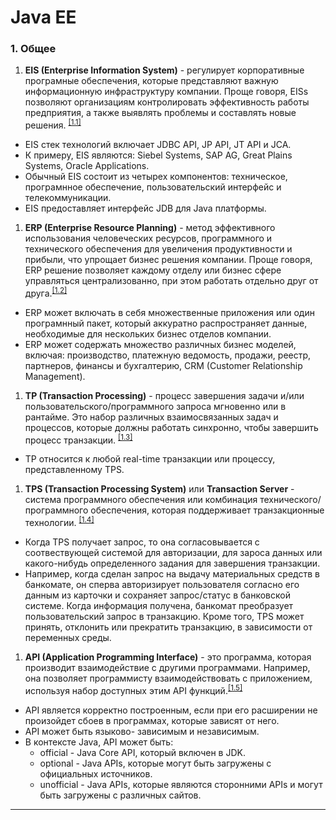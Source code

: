 # Java EE

### 1. Общее

1. **EIS (Enterprise Information System)** - регулирует корпоративные програмные обеспечения, которые представляют важную информационную инфраструктуру компании. Проще говоря, EISs позволяют организациям контролировать эффективность работы предприятия, а также выявлять проблемы и составлять новые решения. <sup>[\[1.1\]][eis]</sup>
  - EIS стек технологий включает JDBC API, JP API, JT API и JCA.
  - К примеру, EIS являются: Siebel Systems, SAP AG, Great Plains Systems, Oracle Applications.
  - Обычный EIS состоит из четырех компонентов: техническое, програмнное обеспечение, пользовательский интерфейс и телекоммуникации.
  - EIS предоставляет интерфейс JDB для Java платформы.

1. **ERP (Enterprise Resource Planning)** - метод эффективного использования человеческих ресурсов, программного и технического обеспечения для увеличения продуктивности и прибыли, что упрощает бизнес решения компании. Проще говоря, ERP решение позволяет каждому отделу или бизнес сфере управляться централизованно, при этом работать отдельно друг от друга.<sup>[\[1.2\]][erp]</sup>
  - ERP может включать в себя множественные приложения или один програмнный пакет, который аккуратно распространяет данные, необходимые для нескольких бизнес отделов компании.
  - ERP может содержать множество различных бизнес моделей, включая: производство, платежную ведомость, продажи, реестр, партнеров, финансы и бухгалтерию, CRM (Customer Relationship Management).
   
1. **TP (Transaction Processing)** - процесс завершения задачи и/или пользовательского/программного запроса мгновенно или в рантайме. Это набор различных взаимосвязанных задач и процессов, которые должны работать синхронно, чтобы завершить процесс транзакции. <sup>[\[1.3\]][tp]</sup>
  - TP относится к любой real-time транзакции или процессу, представленному TPS.
   
1. **TPS (Transaction Processing System)** или **Transaction Server** - система программного обеспечения или 
комбинация технического/программного обеспечения, которая поддерживает транзакционные технологии. <sup>[\[1.4\]][tps]</sup>
  - Когда TPS получает запрос, то она согласовывается с соотвествующей системой для авторизации, для зароса данных или какого-нибудь определенного задания для завершения транзакции.
  - Например, когда сделан запрос на выдачу материальных средств в банкомате, он сперва авторизирует пользователя согласно его данным из карточки и сохраняет запрос/статус в банковской системе. Когда информация получена, банкомат преобразует пользовательский запрос в транзакцию. Кроме того, TPS может принять, отклонить или прекратить транзакцию, в зависимости от переменных среды.
  
1. **API (Application Programming Interface)** - это программа, которая производит взаимодействие с другими программами. Например, она позволяет программисту взаимодействовать с приложением, используя набор доступных этим API функций.<sup>[\[1.5\]][api]</sup>
  - API является корректно построенным, если при его расширении не произойдет сбоев в программах, которые зависят от него.
  - API может быть языково- зависимым и независимым.
  - В контексте Java, API может быть:
    + official - Java Core API, который включен в JDK.
    + optional - Java APIs, которые могут быть загружены с официальных источников.
    + unofficial - Java APIs, которые являются сторонними APIs и могут быть загружены с различных сайтов.

***

[eis]: https://www.techopedia.com/definition/24327/enterprise-information-system-tier-eis
[erp]: https://www.techopedia.com/definition/1508/enterprise-resource-planning-erp
[tps]: https://www.techopedia.com/definition/707/transaction-process-system-tps
[tp]: https://www.techopedia.com/definition/464/transaction-processing
[api]: https://www.techopedia.com/definition/24407/application-programming-interface-api
